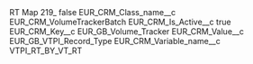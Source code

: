 <?xml version="1.0" encoding="UTF-8"?>
<CustomMetadata xmlns="http://soap.sforce.com/2006/04/metadata" xmlns:xsi="http://www.w3.org/2001/XMLSchema-instance" xmlns:xsd="http://www.w3.org/2001/XMLSchema">
    <label>RT Map 219_</label>
    <protected>false</protected>
    <values>
        <field>EUR_CRM_Class_name__c</field>
        <value xsi:type="xsd:string">EUR_CRM_VolumeTrackerBatch</value>
    </values>
    <values>
        <field>EUR_CRM_Is_Active__c</field>
        <value xsi:type="xsd:boolean">true</value>
    </values>
    <values>
        <field>EUR_CRM_Key__c</field>
        <value xsi:type="xsd:string">EUR_GB_Volume_Tracker</value>
    </values>
    <values>
        <field>EUR_CRM_Value__c</field>
        <value xsi:type="xsd:string">EUR_GB_VTPI_Record_Type</value>
    </values>
    <values>
        <field>EUR_CRM_Variable_name__c</field>
        <value xsi:type="xsd:string">VTPI_RT_BY_VT_RT</value>
    </values>
</CustomMetadata>
